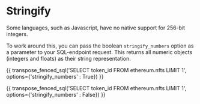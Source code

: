 # Stringify

Some languages, such as Javascript, have no native support for 256-bit integers.

To work around this, you can pass the boolean `stringify_numbers` option as a parameter to your SQL-endpoint request.  This returns all numeric objects (integers and floats) as their string representation.

{{ transpose_fenced_sql('SELECT token_id FROM ethereum.nfts LIMIT 1', options={'stringify_numbers' : True}) }}

{{ transpose_fenced_sql('SELECT token_id FROM ethereum.nfts LIMIT 1', options={'stringify_numbers' : False}) }}
